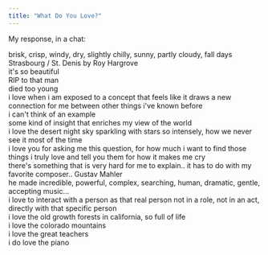 ```yaml
---
title: "What Do You Love?"
---
```


My response, in a chat:

brisk, crisp, windy, dry, slightly chilly, sunny, partly cloudy, fall days  
Strasbourg / St. Denis by Roy Hargrove  
it's so beautiful  
RIP to that man  
died too young  
i love when i am exposed to a concept that feels like it draws a new connection for me between other things i've known before  
i can't think of an example  
some kind of insight that enriches my view of the world  
i love the desert night sky sparkling with stars so intensely, how we never see it most of the time  
i love you for asking me this question, for how much i want to find those things i truly love and tell you them
for how it makes me cry  
there's something that is very hard for me to explain.. it has to do with my favorite composer.. Gustav Mahler  
he made incredible, powerful, complex, searching, human, dramatic, gentle, accepting music...  
i love to interact with a person as that real person not in a role, not in an act, directly with that specific person  
i love the old growth forests in california, so full of life  
i love the colorado mountains  
i love the great teachers  
i do love the piano
